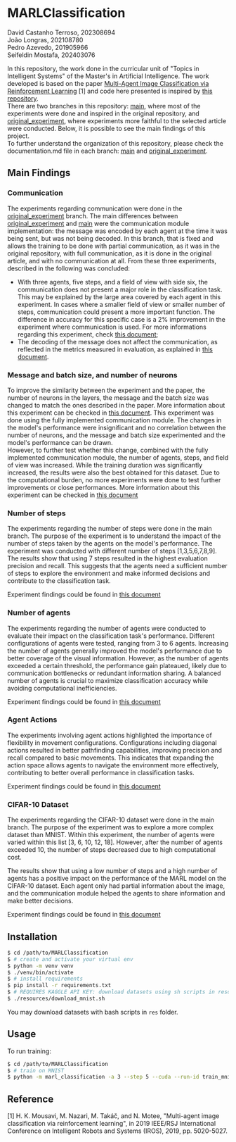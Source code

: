 # MARLClassification

David Castanho Terroso, 202308694 <br>
João Longras, 202108780 <br>
Pedro Azevedo, 201905966 <br>
Seifeldin Mostafa, 202403076 <br>

In this repository, the work done in the curricular unit of "Topics in Intelligent Systems" of the Master's in Artificial Intelligence. The work developed is based on the paper [Multi-Agent Image Classification via Reinforcement Learning](https://arxiv.org/abs/1905.04835) [1] and code here presented is inspired by [this repository](https://github.com/Ipsedo/MARLClassification). <br>
There are two branches in this repository: [main](https://github.com/seifhussam/MARLClassification), where most of the experiments were done and inspired in the original repository, and [original_experiment](https://github.com/seifhussam/MARLClassification/tree/original_experiment), where experiments more faithful to the selected article were conducted. Below, it is possible to see the main findings of this project. <br>
To further understand the organization of this repository, please check the documentation.md file in each branch: [main](https://github.com/seifhussam/MARLClassification/blob/main/documentation.md) and [original_experiment](https://github.com/seifhussam/MARLClassification/blob/original_experiment/documentation.md).

## Main Findings
### Communication
The experiments regarding communication were done in the [original_experiment](https://github.com/seifhussam/MARLClassification/tree/original_experiment) branch. The main differences between [original_experiment](https://github.com/seifhussam/MARLClassification/tree/original_experiment) and [main](https://github.com/seifhussam/MARLClassification) were the communication module implementation: the message was encoded by each agent at the time it was being sent, but was not being decoded. In this branch, that is fixed and allows the training to be done with partial communication, as it was in the original repository, with full communication, as it is done in the original article, and with no communication at all. From these three experiments, described in the following was concluded:
- With three agents, five steps, and a field of view with side six, the communication does not present a major role in the classification task. This may be explained by the large area covered by each agent in this experiment. In cases where a smaller field of view or smaller number of steps, communication could present a more important function. The difference in accuracy for this specific case is a 2% improvement in the experiment where communication is used. For more informations regarding this experiment, check [this document](https://github.com/seifhussam/MARLClassification/blob/original_experiment/docs/experiments/communication_experiment.md);
- The decoding of the message does not affect the communication, as reflected in the metrics measured in evaluation, as explained in [this document](https://github.com/seifhussam/MARLClassification/blob/original_experiment/docs/experiments/base_vs_original_experiment.md).

### Message and batch size, and number of neurons
To improve the similarity between the experiment and the paper, the number of neurons in the layers, the message and the batch size was changed to match the ones described in the paper. More information about this experiment can be checked in [this document](https://github.com/seifhussam/MARLClassification/blob/original_experiment/docs/experiments/number_of_neurons_experiment.md). This experiment was done using the fully implemented communication module. The changes in the model's performance were insignificant and no correlation between the number of neurons, and the message and batch size experimented and the model's performance can be drawn. <br>
However, to further test whether this change, combined with the fully implemented communication module, the number of agents, steps, and field of view was increased. While the training duration was significantly increased, the results were also the best obtained for this dataset. Due to the computational burden, no more experiments were done to test further improvements or close performances. More information about this experiment can be checked in [this document](https://github.com/seifhussam/MARLClassification/blob/original_experiment/docs/experiments/original_with_max_agents_steps_fov.md)

### Number of steps

The experiments regarding the number of steps were done in the main branch. The purpose of the experiment is to understand the impact of the number of steps taken by the agents on the model's performance. The experiment was conducted with different number of steps [1,3,5,6,7,8,9]. The results show that using 7 steps resulted in the highest evaluation precision and recall. This suggests that the agents need a sufficient number of steps to explore the environment and make informed decisions and contribute to the classification task.

Experiment findings could be found in [this document](./docs/experiments/number_of_steps_experiment.md)

### Number of agents

The experiments regarding the number of agents were conducted to evaluate their impact on the classification task's performance. Different configurations of agents were tested, ranging from 3 to 6 agents. Increasing the number of agents generally improved the model's performance due to better coverage of the visual information. However, as the number of agents exceeded a certain threshold, the performance gain plateaued, likely due to communication bottlenecks or redundant information sharing. A balanced number of agents is crucial to maximize classification accuracy while avoiding computational inefficiencies.

Experiment findings could be found in [this document](./docs/experiments/experiments_number_of_agents.md)

### Agent Actions

The experiments involving agent actions highlighted the importance of flexibility in movement configurations. Configurations including diagonal actions resulted in better pathfinding capabilities, improving precision and recall compared to basic movements. This indicates that expanding the action space allows agents to navigate the environment more effectively, contributing to better overall performance in classification tasks.

Experiment findings could be found in [this document](./docs/experiments/actions_expreriment.md)

### CIFAR-10 Dataset

The experiments regarding the CIFAR-10 dataset were done in the main branch. The purpose of the experiment was to explore a more complex dataset than MNIST. Within this experiment, the number of agents were varied within this list [3, 6, 10, 12, 18]. However, after the number of agents exceeded 10, the number of steps decreased due to high computational cost.

The results show that using a low number of steps and a high number of agents has a positive impact on the performance of the MARL model on the CIFAR-10 dataset. Each agent only had partial information about the image, and the communication module helped the agents to share information and make better decisions.

Experiment findings could be found in [this document](./docs/experiments/ciphar_10_experiment.md)

## Installation
```bash
$ cd /path/to/MARLClassification
$ # create and activate your virtual env
$ python -m venv venv
$ ./venv/bin/activate
$ # install requirements
$ pip install -r requirements.txt
$ # REQUIRES KAGGLE API KEY: download datasets using sh scripts in resources folder, ex : MNIST
$ ./resources/download_mnist.sh
```

You may download datasets with bash scripts in `res` folder.
## Usage
To run training:
```bash
$ cd /path/to/MARLClassification
$ # train on MNIST
$ python -m marl_classification -a 3 --step 5 --cuda --run-id train_mnist train --action [[1,0],[-1,0],[0,1],[0,-1]] --img-size 28 --nb-class 10 -d 2 --f 6 --ft-extr mnist --nb 64 --na 64 --nm 16 --nd 8 --nlb 96 --nla 96 --batch-size 32 --lr 1e-3 --nb-epoch 40 -o ./out/mnist_actor_critic
```

## Reference
[1] H. K. Mousavi, M. Nazari, M. Takáč, and N. Motee, "Multi-agent image classification via reinforcement learning", in 2019 IEEE/RSJ International Conference on Intelligent Robots and Systems (IROS), 2019, pp. 5020-5027.

